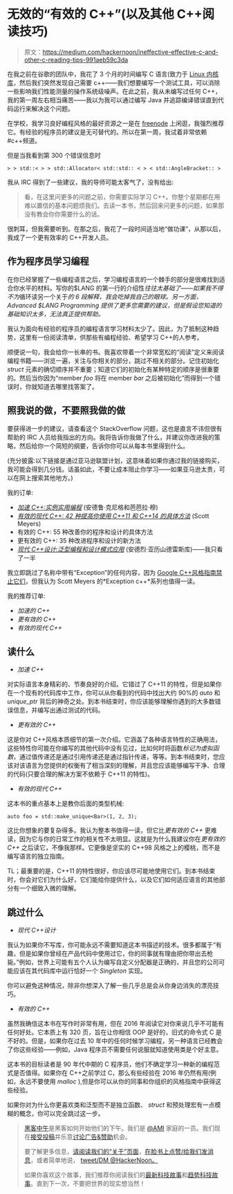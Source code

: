 # 无效的“有效的 C++”(以及其他 C++阅读技巧)

> 原文：<https://medium.com/hackernoon/ineffective-effective-c-and-other-c-reading-tips-991aeb59c3da>

在我之前在谷歌的团队中，我花了 3 个月的时间编写 C 语言(致力于 [Linux 内核库](https://github.com/lkl/linux)，然后我们突然发现自己需要 c++——我们想要编写一个测试工具，可以消除一些影响我们性能测量的操作系统级噪声。在此之前，我从未编写过任何 C++，我的第一周左右相当痛苦——我以为我可以通过编写 Java 并追踪编译错误直到代码运行来解决这个问题。

在学校，我学习良好编程风格的最好资源之一是在 [freenode](https://freenode.net) 上闲逛，我强烈推荐它。有经验的程序员的建议是无可替代的。所以在第一周，我试着非常依赖#c++频道。

但是当我看到第 300 个错误信息时

```
> > std::< > > std::Allocator< std::std:: < > < std::AngleBracket:: >
```

我从 IRC 得到了一些建议，我的导师可能太客气了，没有给出:

> 看，在这里问更多的问题之前，你需要实际学习 C++。你整个星期都在用难以置信的基本问题烦我们。去读一本书，然后回来问更多的问题，如果那没有教会你你需要什么的话。

很刺耳，但我需要听到。在那之后，我花了一段时间适当地“做功课”，从那以后，我成了一个更有效率的 C++开发人员。

## 作为程序员学习编程

在你已经掌握了一些编程语言之后，学习编程语言的一个棘手的部分是很难找到适合你水平的材料。写你的$LANG 的第一行的介绍性*往往太基础了——如果我不得不为*循环读另一个关于*的 6 段解释，我会吃掉我自己的眼球。另一方面， *Advanced $LANG Programming* 提供了更多您需要的建议，但是假设您知道的基础知识太多，无法真正提供帮助。*

我认为面向有经验的程序员的编程语言学习材料太少了。因此，为了抵制这种趋势，这里有一份阅读清单，供那些有编程经验、希望学习 C++的人参考。

顺便说一句，我会给你一长串的书。我喜欢带着一个非常宽松的“阅读”定义来阅读编程书籍——浏览一遍，关注与你相关的部分，跳过不相关的部分。记住初始化 *struct* 元素的确切顺序并不重要；知道它们的初始化有某种特定的顺序是很重要的。然后当你因为“member *foo* 将在 member *bar* 之后被初始化”而得到一个错误时，你就知道去哪里找答案了。

## 照我说的做，不要照我做的做

要获得进一步的建议，请查看这个 StackOverflow 问题，这也是直言不讳但很有帮助的 IRC 人员给我指出的方向。我将告诉你我做了什么，并建议你改进我的策略，然后给你一个简短的纲要，告诉你你可以从每本书里得到什么。

(充分披露:以下链接是通过亚马逊联盟计划，这意味着如果你通过我的链接购买，我可能会得到几分钱。话虽如此，不要让成本阻止你学习——如果亚马逊太贵，可以在网上搜索其他地方。)

我的订单:

*   [*加速 C++:实例实用编程*](http://amzn.to/2fRfqDG) (安德鲁·克尼格和芭芭拉·穆)
*   [*有效的现代 C++: 42 种提高你使用 C++11 和 C++14 的具体方法*](http://amzn.to/2fmuVXL) (Scott Meyers)
*   有效的 C++: 55 种改善你的程序和设计的具体方法
*   更有效的 C++: 35 种改进程序和设计的新方法
*   [*现代 C++设计:泛型编程和设计模式应用*](http://amzn.to/2fAkyLp) (安德烈·亚历山德雷斯库)——我只看了一半

我立即跳过了名称中带有“Exception”的任何内容，因为 [Google C++风格指南禁止它们](https://google.github.io/styleguide/cppguide.html)，但我认为 Scott Meyers 的*Exception c++*系列也值得一读。

我的推荐订单:

*   *加速的 C++*
*   *更有效的 C++*
*   *有效的现代 C++*

## 读什么

*   *加速 C++*

对实际语言本身精彩的、节奏良好的介绍。它错过了 C++11 的特性，但是如果你在一个现有的代码库中工作，你可以从你看到的代码中找出大约 90%的 *auto* 和 *unique_ptr* 背后的神奇之处。到本书结束时，你应该能够理解你遇到的大多数错误信息，并编写出通过测试的代码。

*   *更有效的 C++*

这是你对 C++风格本质细节的第一次介绍。它涵盖了各种语言特性的正确用法，这些特性你可能在你编写的其他代码中没有见过，比如何时将函数*标记为虚拟函数*，通过值传递还是通过引用传递还是通过指针传递，等等。到本书结束时，您应该对该语言为您提供的权衡有了相当深刻的理解，并且您应该能够编写干净、合理的代码(只要合理的解决方案不依赖于 C++11 的特性)。

*   *有效的现代 C++*

这本书的重点基本上是教你后面的类型机械:

```
auto foo = std::make_unique<Bar>(1, 2, 3);
```

这比你想象的要复杂得多。我认为整本书值得一读，但它比*更有效的 C++* 更难读，因为它与你的日常工作的相关性不太明显。这就是为什么我建议你在*更有效的 C++* 之后读它，不像我那样。它更像是坚实的 C++98 风格之上的樱桃，而不是编写语言的独立指南。

TL；最重要的是，C++11 的特性很好，你应该尽可能地使用它们。到本书结束时，你会对它们为什么好，它们能给你提供什么，以及它们如何适应语言的其他部分有一个细致入微的理解。

## 跳过什么

*   *现代 C++设计*

我认为如果你不写库，你可能永远不需要知道这本书描述的技术。很多都属于“有趣，但是如果你曾经在产品代码中使用过它，你的同事就有理由把你带出去枪毙。”例如，世界上可能有五个人认为编写自定义分配器是正确的，并且您的公司可能应该在其代码库中运行恰好一个 *Singleton* 实现。

你可以避免这种情况，除非你想深入了解一些几乎总是会从你身边消失的漂亮技巧。

*   *有效的 C++*

虽然我确信这本书在写作时非常有用，但在 2016 年阅读它对你来说几乎不可能有任何好处。它本质上有 320 页，旨在让你相信 OOP 是好的，旧式的命令式 C 是不好的。但是，如果你在过去 10 年中的任何时候学习编程，另一种语言已经教会了你这些经验——例如，Java 程序员不需要任何说服就知道使用类是个好主意。

这本书的目标读者是 90 年代中期的 C 程序员，他们不确定学习一种新的编程范式是否值得。如果你在 C++之前学过 C，那么有些经验在 2016 年仍然有用(例如，永远不要使用 *malloc* ),但是你可以从你的同事和你组织的风格指南中获得这些经验。

如果你对为什么你更喜欢类和泛型而不是独立函数、 *struct* 和预处理宏有一点模糊的概念，你可以完全跳过这一步。

> [黑客中午](http://bit.ly/Hackernoon)是黑客如何开始他们的下午。我们是 [@AMI](http://bit.ly/atAMIatAMI) 家庭的一员。我们现在[接受投稿](http://bit.ly/hackernoonsubmission)并乐意[讨论广告&赞助](mailto:partners@amipublications.com)机会。
> 
> 要了解更多信息，[请阅读我们的“关于”页面](https://goo.gl/4ofytp)，[在脸书上点赞/给我们发消息](http://bit.ly/HackernoonFB)，或者简单地说， [tweet/DM @HackerNoon。](https://goo.gl/k7XYbx)
> 
> 如果你喜欢这个故事，我们推荐你阅读我们的[最新科技故事](http://bit.ly/hackernoonlatestt)和[趋势科技故事](https://hackernoon.com/trending)。直到下一次，不要把世界的现实想当然！
